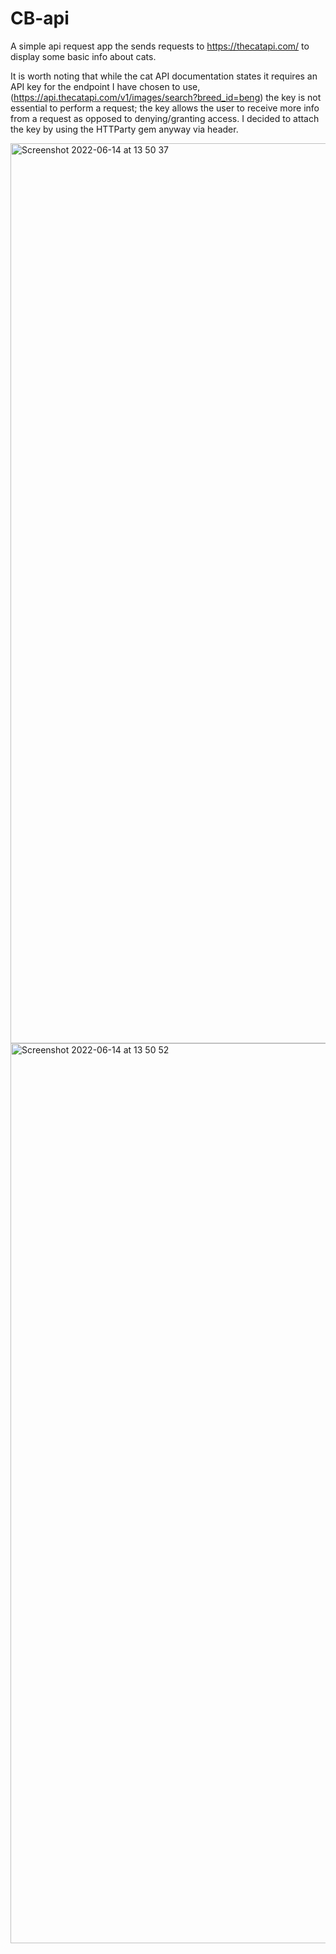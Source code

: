 
# CB-api
A simple api request app the sends requests to https://thecatapi.com/ to display some basic info about cats.

It is worth noting that while the cat API documentation states it requires an API key for the endpoint I have chosen to use,
(https://api.thecatapi.com/v1/images/search?breed_id=beng)
the key is not essential to perform a request; the key allows the user to receive more info from a request as opposed to denying/granting access. I decided to attach the key by using the HTTParty gem anyway via header.

<img width="1440" alt="Screenshot 2022-06-14 at 13 50 37" src="https://user-images.githubusercontent.com/90662943/173584247-0b8d0352-8488-4675-8acf-b29c0d18e611.png">
<img width="1440" alt="Screenshot 2022-06-14 at 13 50 52" src="https://user-images.githubusercontent.com/90662943/173584293-8069756e-b21d-4319-a9d8-30c621602342.png">
